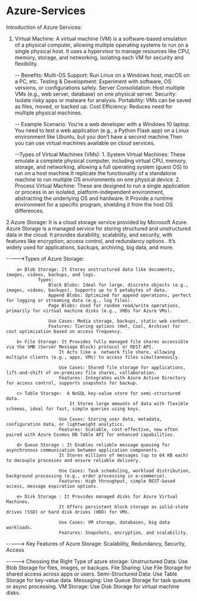# Azure-Services
Introduction of Azure Services: 

1. Virtual Machine: A virtual machine (VM) is a software-based emulation of a physical computer, allowing multiple operating systems to run on a single physical host.
                    It uses a hypervisor to manage resources like CPU, memory, storage, and networking, isolating each VM for security and flexibility.

    -- Benefits: 
              Multi-OS Support: Run Linux on a Windows host, macOS on a PC, etc.
              Testing & Development: Experiment with software, OS versions, or configurations safely.
              Server Consolidation: Host multiple VMs (e.g., web server, database) on one physical server.
              Security: Isolate risky apps or malware for analysis.
              Portability: VMs can be saved as files, moved, or backed up.
              Cost Efficiency: Reduces need for multiple physical machines.

    -- Example Scenario:
             You’re a web developer with a Windows 10 laptop. You need to test a web application (e.g., a Python Flask app) on a Linux environment like Ubuntu,
             but you don’t have a second machine.Then you can use virtual machines available on cloud services.

   --Types of Virtual Machines (VMs):
               1. System Virtual Machines: These emulate a complete physical computer, including virtual CPU, memory, storage, and networking, allowing a full operating system
                                          (guest OS) to run on a host machine.It replicate the functionality of a standalone machine to run multiple OS environments on one physical device.
               2. Process Virtual Machine: These are designed to run a single application or process in an isolated, platform-independent environment, abstracting the underlying OS and hardware.
                                           It Provide a runtime environment for a specific program, shielding it from the host OS differences.

                                        


2.Azure Storage: It is a cloud storage service provided by Microsoft Azure. Azure Storage is a managed service for storing structured and      unstructured data in the cloud. It provides durability, scalability, and security, with features like encryption, access control, and redundancy options . It’s widely used for applications, backups, archiving, big data, and more.

----->Types of Azure Storage:

        a> Blob Storage: It Stores unstructured data like documents, images, videos, backups, and logs.
                Types:
                    Block Blobs: Ideal for large, discrete objects (e.g., images, videos, backups). Supports up to 5 petabytes of data.
                    Append Blobs: Optimized for append operations, perfect for logging or streaming data (e.g., log files).
                    Page Blobs: Used for random read/write operations, primarily for virtual machine disks (e.g., VHDs for Azure VMs).

                    Use Cases: Media storage, backups, static web content.
                    Features: Tiering options (Hot, Cool, Archive) for cost optimization based on access frequency.

        b> File Storage: It Provides fully managed file shares accessible via the SMB (Server Message Block) protocol or REST API.
                        It Acts like a  network file share, allowing multiple clients (e.g., apps, VMs) to access files simultaneously.

                        Use Cases: Shared file storage for applications, lift-and-shift of on-premises file shares, collaboration.
                        Features: Integrates with Azure Active Directory for access control, supports snapshots for backup.

        c> Table Storage:  A NoSQL key-value store for semi-structured data.
                            It Stores large amounts of data with flexible schemas, ideal for fast, simple queries using keys.
                    
                        Use Cases: Storing user data, metadata, configuration data, or lightweight analytics.
                        Features: Scalable, cost-effective, now often paired with Azure Cosmos DB Table API for enhanced capabilities.

        d> Queue Storage : It Enables reliable message queuing for asynchronous communication between application components.
                        It Stores millions of messages (up to 64 KB each) to decouple processes and ensure reliable delivery.
                        
                        Use Cases: Task scheduling, workload distribution, background processing (e.g., order processing in e-commerce).
                        Features: High throughput, simple REST-based access, message expiration options.

        e> Disk Storage : It Provides managed disks for Azure Virtual Machines.
                        It Offers persistent block storage as solid-state drives (SSD) or hard disk drives (HDD) for VMs.

                        Use Cases: VM storage, databases, big data workloads.
                        Features: Snapshots, encryption, and scalability.


-----> Key Features of Azure Storage: Scalability, Redundancy, Security, Access

-----> Choosing the Right Type of azure storage: 
            Unstructured Data: Use Blob Storage for files, images, or backups.
            File Sharing: Use File Storage for shared access across apps or users.
            Semi-Structured Data: Use Table Storage for key-value data.
            Messaging: Use Queue Storage for task queues or async processing.
            VM Storage: Use Disk Storage for virtual machine disks.

   
